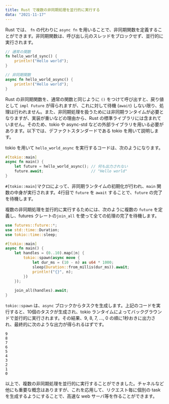 ```yaml
---
title: Rust で複数の非同期処理を並行的に実行する
data: "2021-11-17"
---
```


Rust では、 `fn` の代わりに `async fn` を用いることで、非同期関数を定義することができます。非同期関数は、呼び出し元のスレッドをブロックせず、並行的に実行されます。

```rust
// 通常の関数
fn hello_world_sync() {
	println!("Hello world");
}

// 非同期関数
async fn hello_world_async() {
	println!("Hello world");
}
```

Rust の非同期関数を、通常の関数と同じように `()` をつけて呼び出すと、戻り値として `impl Future` が得られますが、これに対して待機 (`await`) しない限り、処理は行われません。また、非同期処理を扱うためには非同期ランタイムが必要となりますが、実装が重いなどの理由から、Rust の標準ライブラリには含まれていません。そのため、tokio や async-std などの外部ライブラリを用いる必要があります。以下では、デファクトスタンダードである tokio を用いて説明します。

tokio を用いて `hello_world_async` を実行するコードは、次のようになります。

```Rust
#[tokio::main]
async fn main() {
	let future = hello_world_async(); // 何も出力されない
    future.await; 					  // "Hello world"
}
```

`#[tokio::main]`マクロによって、非同期ランタイムの初期化が行われ、`main` 関数の中身が実行されます。4行目で `future` を `await` することで、`future` の完了を待機します。

複数の非同期処理を並行的に実行するためには、次のように複数の `future` を定義し、futures クレートの`join_all` を使って全ての処理の完了を待機します。

```rust
use futures::future::*;
use std::time::Duration;
use tokio::time::sleep;

#[tokio::main]
async fn main() {
	let handles = (0..10).map(|n| {
        tokio::spawn(async move {
            let dur_ms = (10 - n) as u64 * 1000;
            sleep(Duration::from_millis(dur_ms)).await;
            println!("{}", n);
        })
    });
    
    join_all(handles).await;
}
```

`tokio::spawn` は、`async` ブロックからタスクを生成します。上記のコードを実行すると、10個のタスクが生成され、tokio ランタイムによってバックグラウンドで並行的に実行されます。その結果、9, 8, 7, ..., 0 の順に1秒おきに出力され、最終的に次のような出力が得られるはずです。

```shell
9
8
7
6
5
4
3
2
1
0
```

以上で、複数の非同期処理を並行的に実行することができました。チャネルなど他にも重要な概念はありますが、これを応用して、リクエスト毎に個別の task を生成するようにすることで、高速な web サーバ等を作ることができます。

